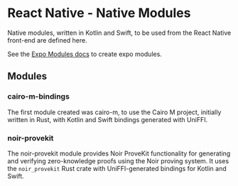 # React Native - Native Modules

Native modules, written in Kotlin and Swift, to be used from the React Native
front-end are defined here.

See the [Expo Modules docs](https://docs.expo.dev/modules/overview/) to create
expo modules.

## Modules

### cairo-m-bindings

The first module created was cairo-m, to use the Cairo M project, initially
written in Rust, with Kotlin and Swift bindings generated with UniFFI.

### noir-provekit

The noir-provekit module provides Noir ProveKit functionality for generating and
verifying zero-knowledge proofs using the Noir proving system. It uses the
`noir_provekit` Rust crate with UniFFI-generated bindings for Kotlin and Swift.
